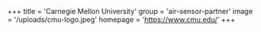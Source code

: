 +++
title = 'Carnegie Mellon University'
group = 'air-sensor-partner'
image = '/uploads/cmu-logo.jpeg'
homepage = 'https://www.cmu.edu/'
+++
